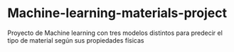 # Machine-learning-materials-project
Proyecto de Machine learning con tres modelos distintos para predecir el tipo de material según sus propiedades físicas
